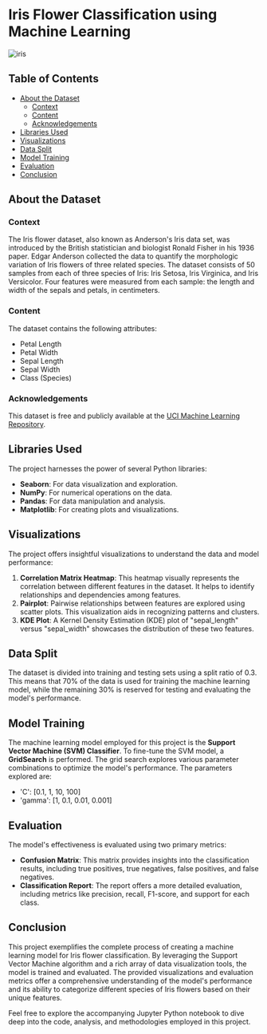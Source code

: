 # Iris Flower Classification using Machine Learning

![iris](https://github.com/ishikawa-yui/Iris_flower_dataset_ML/assets/71602299/674ce41f-3840-4288-9e54-e6f3a8cbc8c9)


## Table of Contents
- [About the Dataset](#about-the-dataset)
  - [Context](#context)
  - [Content](#content)
  - [Acknowledgements](#acknowledgements)
- [Libraries Used](#libraries-used)
- [Visualizations](#visualizations)
- [Data Split](#data-split)
- [Model Training](#model-training)
- [Evaluation](#evaluation)
- [Conclusion](#conclusion)

## About the Dataset

### Context
The Iris flower dataset, also known as Anderson's Iris data set, was introduced by the British statistician and biologist Ronald Fisher in his 1936 paper. Edgar Anderson collected the data to quantify the morphologic variation of Iris flowers of three related species. The dataset consists of 50 samples from each of three species of Iris: Iris Setosa, Iris Virginica, and Iris Versicolor. Four features were measured from each sample: the length and width of the sepals and petals, in centimeters.

### Content
The dataset contains the following attributes:
- Petal Length
- Petal Width
- Sepal Length
- Sepal Width
- Class (Species)

### Acknowledgements
This dataset is free and publicly available at the [UCI Machine Learning Repository](https://archive.ics.uci.edu/ml/datasets/iris).

## Libraries Used

The project harnesses the power of several Python libraries:
- **Seaborn**: For data visualization and exploration.
- **NumPy**: For numerical operations on the data.
- **Pandas**: For data manipulation and analysis.
- **Matplotlib**: For creating plots and visualizations.

## Visualizations

The project offers insightful visualizations to understand the data and model performance:
1. **Correlation Matrix Heatmap**: This heatmap visually represents the correlation between different features in the dataset. It helps to identify relationships and dependencies among features.
2. **Pairplot**: Pairwise relationships between features are explored using scatter plots. This visualization aids in recognizing patterns and clusters.
3. **KDE Plot**: A Kernel Density Estimation (KDE) plot of "sepal_length" versus "sepal_width" showcases the distribution of these two features.

## Data Split

The dataset is divided into training and testing sets using a split ratio of 0.3. This means that 70% of the data is used for training the machine learning model, while the remaining 30% is reserved for testing and evaluating the model's performance.

## Model Training

The machine learning model employed for this project is the **Support Vector Machine (SVM) Classifier**. To fine-tune the SVM model, a **GridSearch** is performed. The grid search explores various parameter combinations to optimize the model's performance. The parameters explored are:
- 'C': [0.1, 1, 10, 100]
- 'gamma': [1, 0.1, 0.01, 0.001]

## Evaluation

The model's effectiveness is evaluated using two primary metrics:
- **Confusion Matrix**: This matrix provides insights into the classification results, including true positives, true negatives, false positives, and false negatives.
- **Classification Report**: The report offers a more detailed evaluation, including metrics like precision, recall, F1-score, and support for each class.

## Conclusion

This project exemplifies the complete process of creating a machine learning model for Iris flower classification. By leveraging the Support Vector Machine algorithm and a rich array of data visualization tools, the model is trained and evaluated. The provided visualizations and evaluation metrics offer a comprehensive understanding of the model's performance and its ability to categorize different species of Iris flowers based on their unique features.

Feel free to explore the accompanying Jupyter Python notebook to dive deep into the code, analysis, and methodologies employed in this project.
